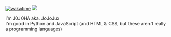 [![wakatime](https://wakatime.com/badge/user/4fe5dc3b-b3e4-4e09-a5a4-a6ed53138a3f.svg)](https://wakatime.com/@4fe5dc3b-b3e4-4e09-a5a4-a6ed53138a3f)
![](https://komarev.com/ghpvc/?username=J0J0HA)

I’m J0J0HA aka. JoJoJux  
I'm good in Python and JavaScript (and HTML & CSS, but these aren't really a programming languages) 
